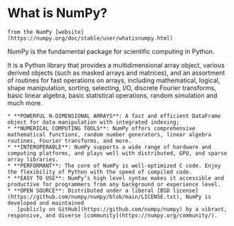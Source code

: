 # What is NumPy?
```{margin} Source
from the NumPy [website](https://numpy.org/doc/stable/user/whatisnumpy.html)
```

NumPy is the fundamental package for scientific computing in Python. 

It is a Python library that provides a multidimensional array object, 
various derived objects (such as masked arrays and matrices), and an assortment of routines 
for fast operations on arrays, including mathematical, logical, shape manipulation, sorting, 
selecting, I/O, discrete Fourier transforms, basic linear algebra, basic statistical operations, random simulation and much more.

```{admonition} NumPy features/capabilities
* **POWERFUL N-DIMENSIONAL ARRAYS**: A fast and efficient DataFrame object for data manipulation with integrated indexing;
* **NUMERICAL COMPUTING TOOLS**: NumPy offers comprehensive mathematical functions, random number generators, linear algebra routines, Fourier transforms, and more.
* **INTEROPERABLE**: NumPy supports a wide range of hardware and computing platforms, and plays well with distributed, GPU, and sparse array libraries.
* **PERFORMANT**: The core of NumPy is well-optimized C code. Enjoy the flexibility of Python with the speed of compiled code.
* **EASY TO USE**: NumPy’s high level syntax makes it accessible and productive for programmers from any background or experience level.
* **OPEN SOURCE**: Distributed under a liberal [BSD license](https://github.com/numpy/numpy/blob/main/LICENSE.txt), NumPy is developed and maintained 
   [publicly on GitHub](https://github.com/numpy/numpy) by a vibrant, responsive, and diverse [community](https://numpy.org/community/).
```

